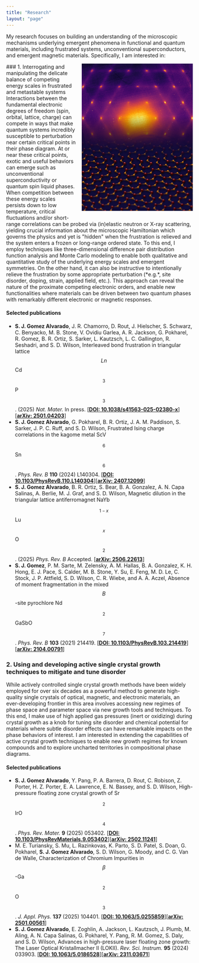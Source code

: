 ```yaml
---
title: "Research"
layout: "page"
---
```


My research focuses on building an understanding of the microscopic mechanisms underlying emergent phenomena in functional and quantum materials, including frustrated systems, unconventional superconductors, and emergent magnetic materials. Specifically, I am interested in:

<img style="float:right; padding-left: 1rem; padding-bottom: 1rem; width: 300px" src="img/133_cover.png">
### 1. Interrogating and manipulating the delicate balance of competing energy scales in frustrated and metastable systems
Interactions between the fundamental electronic degrees of freedom (spin, orbital, lattice, charge) can compete in ways that make quantum systems incredibly susceptible to perturbation near certain critical points in their phase diagram. At or near these critical points, exotic and useful behaviors can emerge such as unconventional superconductivity or quantum spin liquid phases. When competition between these energy scales persists down to low temperature, critical fluctuations and/or short-range correlations can be probed via (in)elastic neutron or X-ray scattering, yielding crucial information about the microscopic Hamiltonian which governs the physics and yet is "hidden" when the frustration is relieved and the system enters a frozen or long-range ordered state. To this end, I employ techniques like three-dimensional difference pair distribution function analysis and Monte Carlo modeling to enable both qualitative and quantitative study of the underlying energy scales and emergent symmetries. On the other hand, it can also be instructive to intentionally relieve the frustration by some appropriate perturbation (*e.g.*, site disorder, doping, strain, applied field, etc.). This approach can reveal the nature of the  proximate competing electronic orders, and enable new functionalities where materials can be driven between two quantum phases with remarkably different electronic or magnetic responses.

#### Selected publications
- **S. J. Gomez Alvarado**, J. R. Chamorro, D. Rout, J. Hielscher, S. Schwarz, C. Benyacko, M. B. Stone, V. Ovidiu Garlea, A. R. Jackson, G. Pokharel, R. Gomez, B. R. Ortiz, S. Sarker, L. Kautzsch, L. C. Gallington, R.  Seshadri, and S. D. Wilson, Interleaved bond frustration in triangular lattice $$Ln$$Cd$$_3$$P$$_3$$. (2025) *Nat. Mater.* In press. [[**DOI: 10.1038/s41563-025-02380-x**](https://doi.org/10.1038/s41563-025-02380-x)\]\[[**arXiv: 2501.04203**](https://arxiv.org/abs/2501.04203)\]
- **S. J. Gomez Alvarado**, G. Pokharel, B. R. Ortiz, J. A. M. Paddison, S. Sarker, J. P. C. Ruff, and S. D. Wilson, Frustrated Ising charge correlations in the kagome metal ScV$$_6$$Sn$$_6$$. *Phys. Rev. B* **110** (2024) L140304. \[[**DOI: 10.1103/PhysRevB.110.L140304**](https://doi.org/10.1103/PhysRevB.110.L140304)\]\[[**arXiv: 2407.12099**](https://arxiv.org/abs/2407.12099)\]
- **S. J. Gomez Alvarado**, B. R. Ortiz, S. Bear, B. A. Gonzalez, A. N. Capa Salinas, A. Berlie, M. J. Graf, and S. D. Wilson, Magnetic dilution in the triangular lattice antiferromagnet NaYb$$_{1-x}$$Lu$$_x$$O$$_2$$. (2025) *Phys. Rev. B* Accepted. \[[**arXiv: 2506.22613**](https://arxiv.org/abs/2506.22613)\]
- **S. J. Gomez**, P. M. Sarte, M. Zelensky, A. M. Hallas, B. A. Gonzalez, K. H. Hong, E. J. Pace, S. Calder, M. B. Stone, Y. Su, E. Feng, M. D. Le, C. Stock, J. P. Attfield, S. D. Wilson, C. R. Wiebe, and A. A. Aczel, Absence of moment fragmentation in the mixed $$B$$-site pyrochlore Nd$$_2$$GaSbO$$_7$$. *Phys. Rev. B* **103** (2021) 214419. \[[**DOI: 10.1103/PhysRevB.103.214419**](https://doi.org/10.1103/PhysRevB.103.214419)\]\[[**arXiv: 2104.00791**](https://arxiv.org/abs/2104.00791)\]

### 2. Using and developing active single crystal growth techniques to mitigate and tune disorder
While actively controlled single crystal growth methods have been widely employed for over six decades as a powerful method to generate high-quality single crystals of optical, magnetic, and electronic materials, an ever-developing frontier in this area involves accessing new regimes of phase space and parameter space via new growth tools and techniques. To this end, I make use of high applied gas pressures (inert or oxidizing) during crystal growth as a knob for tuning site disorder and chemical potential for materials where subtle disorder effects can have remarkable impacts on the phase behaviors of interest. I am interested in extending the capabilities of active crystal growth techniques to enable new growth regimes for known compounds and to explore uncharted territories in compositional phase diagrams.

#### Selected publications
- **S. J. Gomez Alvarado**, Y. Pang, P. A. Barrera, D. Rout, C. Robison, Z. Porter, H. Z. Porter, E. A. Lawrence, E. N. Bassey, and S. D. Wilson, High-pressure floating zone crystal growth of Sr$$_2$$IrO$$_4$$. *Phys. Rev. Mater.* **9** (2025) 053402. \[[**DOI: 10.1103/PhysRevMaterials.9.053402**](https://doi.org/10.1103/PhysRevMaterials.9.053402)\]\[[**arXiv: 2502.11241**](https://arxiv.org/abs/2502.11241)\] 
- M. E. Turiansky, S. Mu, L. Razinkovas, K. Parto, S. D. Patel, S. Doan, G. Pokharel, **S. J. Gomez Alvarado**, S. D. Wilson, G. Moody, and C. G. Van de Walle, Characterization of Chromium Impurities in $$\beta$$-Ga$$_2$$O$$_3$$. *J. Appl. Phys.* **137** (2025) 104401. \[[**DOI: 10.1063/5.0255859**](https://doi.org/10.1063/5.0255859)\]\[[**arXiv: 2501.00561**](https://arxiv.org/abs/2501.00561)\]
- **S. J. Gomez Alvarado**, E. Zoghlin, A. Jackson, L. Kautzsch, J. Plumb, M. Aling, A. N. Capa Salinas, G. Pokharel, Y. Pang, R. M. Gomez, S. Daly, and S. D. Wilson, Advances in high-pressure laser floating zone growth: The Laser Optical Kristallmacher II (LOKII). *Rev. Sci. Instrum.* **95** (2024) 033903. \[[**DOI: 10.1063/5.0186528**](https://doi.org/10.1063/5.0186528)\]\[[**arXiv: 2311.03671**](https://arxiv.org/abs/2311.03671)\]

<!-- ### 3. Investigating transport and other phase behaviors in emergent magnetic materials -->
